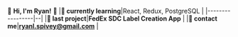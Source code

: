 🐒 **Hi, I'm Ryan!** 🐒
|**📖 currently learning**|React, Redux, PostgreSQL |
|-----------------|--|
|**🔨 last project**|**FedEx SDC Label Creation App**  |
|**📩 contact me**|**ryanl.spivey@gmail.com**  |
